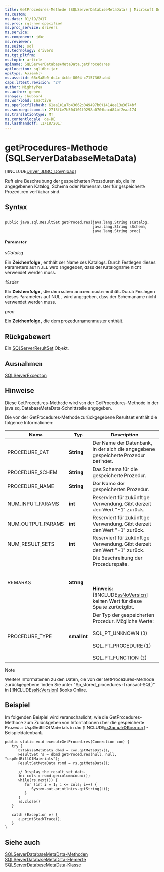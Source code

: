 ```yaml
---
title: GetProcedures-Methode (SQLServerDatabaseMetaData) | Microsoft Docs
ms.custom: 
ms.date: 01/19/2017
ms.prod: sql-non-specified
ms.prod_service: drivers
ms.service: 
ms.component: jdbc
ms.reviewer: 
ms.suite: sql
ms.technology: drivers
ms.tgt_pltfrm: 
ms.topic: article
apiname: SQLServerDatabaseMetaData.getProcedures
apilocation: sqljdbc.jar
apitype: Assembly
ms.assetid: 66c9a8b0-dc4c-4cbb-8004-c7157368cab4
caps.latest.revision: "24"
author: MightyPen
ms.author: genemi
manager: jhubbard
ms.workload: Inactive
ms.openlocfilehash: 61aa101a7b43662b049497b091414ee13a3674bf
ms.sourcegitcommit: 2713f8e7b504101f9298a0706bacd84bf2eaa174
ms.translationtype: MT
ms.contentlocale: de-DE
ms.lasthandoff: 11/18/2017
---
```

# <a name="getprocedures-method-sqlserverdatabasemetadata"></a>getProcedures-Methode (SQLServerDatabaseMetaData)
[!INCLUDE[Driver_JDBC_Download](../../../includes/driver_jdbc_download.md)]

  Ruft eine Beschreibung der gespeicherten Prozeduren ab, die im angegebenen Katalog, Schema oder Namensmuster für gespeicherte Prozeduren verfügbar sind.  
  
## <a name="syntax"></a>Syntax  
  
```  
  
public java.sql.ResultSet getProcedures(java.lang.String sCatalog,  
                                        java.lang.String sSchema,  
                                        java.lang.String proc)  
```  
  
#### <a name="parameters"></a>Parameter  
 *sCatalog*  
  
 Ein **Zeichenfolge** , enthält der Name des Katalogs. Durch Festlegen dieses Parameters auf NULL wird angegeben, dass der Katalogname nicht verwendet werden muss.  
  
 *%sder*  
  
 Ein **Zeichenfolge** , die dem schemanamenmuster enthält. Durch Festlegen dieses Parameters auf NULL wird angegeben, dass der Schemaname nicht verwendet werden muss.  
  
 *proc*  
  
 Ein **Zeichenfolge** , die dem prozedurnamenmuster enthält.  
  
## <a name="return-value"></a>Rückgabewert  
 Ein [SQLServerResultSet](../../../connect/jdbc/reference/sqlserverresultset-class.md) Objekt.  
  
## <a name="exceptions"></a>Ausnahmen  
 [SQLServerException](../../../connect/jdbc/reference/sqlserverexception-class.md)  
  
## <a name="remarks"></a>Hinweise  
 Diese GetProcedures-Methode wird von der GetProcedures-Methode in der java.sql.DatabaseMetaData-Schnittstelle angegeben.  
  
 Die von der GetProcedures-Methode zurückgegebene Resultset enthält die folgende Informationen:  
  
|Name|Typ|Description|  
|----------|----------|-----------------|  
|PROCEDURE_CAT|**String**|Der Name der Datenbank, in der sich die angegebene gespeicherte Prozedur befindet.|  
|PROCEDURE_SCHEM|**String**|Das Schema für die gespeicherte Prozedur.|  
|PROCEDURE_NAME|**String**|Der Name der gespeicherten Prozedur.|  
|NUM_INPUT_PARAMS|**int**|Reserviert für zukünftige Verwendung. Gibt derzeit den Wert "-1" zurück.|  
|NUM_OUTPUT_PARAMS|**int**|Reserviert für zukünftige Verwendung. Gibt derzeit den Wert "-1" zurück.|  
|NUM_RESULT_SETS|**int**|Reserviert für zukünftige Verwendung. Gibt derzeit den Wert "-1" zurück.|  
|REMARKS|**String**|Die Beschreibung der Prozedurspalte.<br /><br /> <br /><br /> **Hinweis:** [!INCLUDE[ssNoVersion](../../../includes/ssnoversion_md.md)] keinen Wert für diese Spalte zurückgibt.|  
|PROCEDURE_TYPE|**smallint**|Der Typ der gespeicherten Prozedur. Mögliche Werte:<br /><br /> SQL_PT_UNKNOWN (0)<br /><br /> SQL_PT_PROCEDURE (1)<br /><br /> SQL_PT_FUNCTION (2)|  
  
> [!NOTE]  
>  Weitere Informationen zu den Daten, die von der GetProcedures-Methode zurückgegebene finden Sie unter "Sp_stored_procedures (Transact-SQL)" in [!INCLUDE[ssNoVersion](../../../includes/ssnoversion_md.md)] Books Online.  
  
## <a name="example"></a>Beispiel  
 Im folgenden Beispiel wird veranschaulicht, wie die GetProcedures-Methode zum Zurückgeben von Informationen über die gespeicherte Prozedur UspGetBillOfMaterials in der [!INCLUDE[ssSampleDBnormal](../../../includes/sssampledbnormal_md.md)] -Beispieldatenbank.  
  
```  
public static void executeGetProcedures(Connection con) {  
   try {  
      DatabaseMetaData dbmd = con.getMetaData();  
      ResultSet rs = dbmd.getProcedures(null, null, "uspGetBillOfMaterials");  
      ResultSetMetaData rsmd = rs.getMetaData();  
  
      // Display the result set data.  
      int cols = rsmd.getColumnCount();  
      while(rs.next()) {  
         for (int i = 1; i <= cols; i++) {  
            System.out.println(rs.getString(i));  
         }  
      }  
      rs.close();  
   }   
  
   catch (Exception e) {  
      e.printStackTrace();  
   }  
}  
```  
  
## <a name="see-also"></a>Siehe auch  
 [SQLServerDatabaseMetaData-Methoden](../../../connect/jdbc/reference/sqlserverdatabasemetadata-methods.md)   
 [SQLServerDatabaseMetaData-Elemente](../../../connect/jdbc/reference/sqlserverdatabasemetadata-members.md)   
 [SQLServerDatabaseMetaData-Klasse](../../../connect/jdbc/reference/sqlserverdatabasemetadata-class.md)  
  
  

